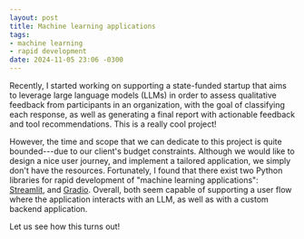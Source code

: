 ```yaml
---
layout: post
title: Machine learning applications
tags:
- machine learning
- rapid development
date: 2024-11-05 23:06 -0300
---
```

Recently, I started working on supporting a state-funded startup that aims to
leverage large language models (LLMs) in order to assess qualitative feedback
from participants in an organization, with the goal of classifying each
response, as well as generating a final report with actionable feedback and
tool recommendations. This is a really cool project!

However, the time and scope that we can dedicate to this project is quite
bounded---due to our client's budget constraints. Although we would like to
design a nice user journey, and implement a tailored application, we simply
don't have the resources. Fortunately, I found that there exist two Python
libraries for rapid development of "machine learning applications":
[Streamlit](https://streamlit.io/), and [Gradio](https://www.gradio.app/).
Overall, both seem capable of supporting a user flow where the application
interacts with an LLM, as well as with a custom backend application.

Let us see how this turns out!
